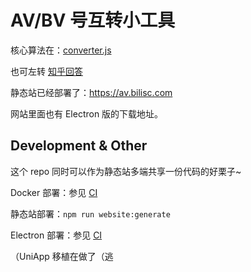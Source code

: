 # AV/BV 号互转小工具

核心算法在：[converter.js](https://github.com/dd-center/bili-av/blob/master/utils/)

也可左转 [知乎回答](https://www.zhihu.com/question/381784377/answer/1100446631)

静态站已经部署了：<https://av.bilisc.com>

网站里面也有 Electron 版的下载地址。

## Development & Other

这个 repo 同时可以作为静态站多端共享一份代码的好栗子~

Docker 部署：参见 [CI](https://github.com/dd-center/bili-av/actions?query=workflow%3A%22Website+Build%22)

静态站部署：`npm run website:generate`

Electron 部署：参见 [CI](https://github.com/dd-center/bili-av/actions?query=workflow%3A%22Shell+Build%22)

（UniApp 移植在做了（逃
